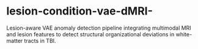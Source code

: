 # lesion-condition-vae-dMRI-
Lesion-aware VAE anomaly detection pipeline integrating multimodal MRI and lesion features to detect structural organizational deviations in white-matter tracts in TBI.

